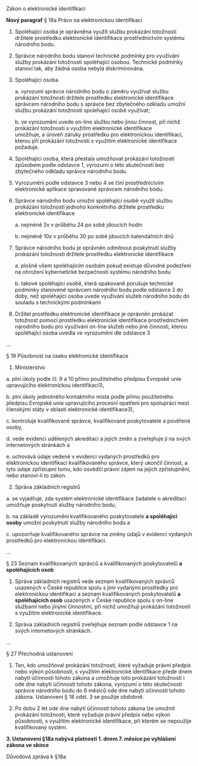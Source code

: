 Zákon o elektronické identifikaci

**Nový paragraf**
§ 18a
Právo na elektronickou identifikaci

1.  Spoléhající osoba je oprávněna využít službu prokázání totožnosti držitele prostředku elektronické identifikace prostřednictvím systému národního bodu. 

2.  Správce národního bodu stanoví technické podmínky pro využívání služby prokázání totožnosti spoléhající osobou. Technické podmínky stanoví tak, aby žádná osoba nebyla diskriminována.  

3.  Spoléhající osoba 

    a. vyrozumí správce národního bodu o záměru využívat službu prokázání totožnosti držitele prostředku elektronické identifikace  
      správcem národního bodu s správce bez zbytečného odkladu umožní službu prokázání totožnosti spolehající osobě využívat;

    b. ve vyrozumění uvede on-line službu nebo jinou činnost, při nichž prokázání totožnosti s využitím elektronické identifikace    
      umožňuje, a úroveň záruky prostředku pro elektronickou identifikaci, kterou při prokázání totožnosti s využitím elektronické identifikace požaduje.

4.  Spoléhající osoba, která přestala umožňovat prokázání totožnosti způsobem podle odstavce 1, vyrozumí o této skutečnosti 
    bez zbytečného odkladu správce národního bodu.

5.  Vyrozumění podle odstavce 3 nebo 4 se činí prostřednictvím elektronické aplikace spravované správcem národního bodu.

6.  Správce národního bodu umožní spoléhající osobě využít službu prokázání totožnosti jednoho konkrétního držitele prostředku 
    elektronické identifikace

    a. nejméně 3x v průběhu 24 po sobě jdoucích hodin

    b. nejméně 10x v průběhu 30 po sobě jdoucích kalendářních dnů

7.  Správce národního bodu je oprávněn odmítnout poskytnutí služby prokázání totožnosti držitele prostředku 
    elektronické identifikace

    a. plošně všem spoléhajícím osobám pokud existuje důvodné podezření na ohrožení kybernetické bezpečnosti 
       systému národního bodu 

    b. takové spoléhající osobě, která opakovaně porušuje technické podmínky stanovené správcem národního bodu 
       podle odstavce 2 do doby, než spoléhající osoba uvede využívání služeb národního bodu do souladu s technickými podmínkami

8.  Držitel prostředku elektronické identifikace je oprávněn prokázat totožnost pomocí prostředku elektronické 
    identifikace prostřednictvém národního bodu pro využívání on-line služeb nebo jiné činnosti, kterou spoléhající osoba 
    uvedla ve vyrozumění dle odstavce 3

...

§ 19
Působnost na úseku elektronické identifikace

1.  Ministerstvo

a. plní úkoly podle čl. 9 a 10 přímo použitelného předpisu Evropské unie upravujícího elektronickou identifikaci1),

b. plní úkoly jednotného kontaktního místa podle přímo použitelného předpisu Evropské unie upravujícího procesní opatření pro spolupráci mezi členskými státy v oblasti elektronické identifikace3),

c. kontroluje kvalifikované správce, kvalifikované poskytovatele a pověřené osoby,

d. vede evidenci udělených akreditací a jejich změn a zveřejňuje ji na svých internetových stránkách a

e. uchovává údaje vedené v evidenci vydaných prostředků pro elektronickou identifikaci kvalifikovaného správce, který ukončil činnost, a tyto údaje zpřístupní tomu, kdo osvědčí právní zájem na jejich zpřístupnění, nebo stanoví-li to zákon.

2.  Správa základních registrů

a. se vyjadřuje, zda systém elektronické identifikace žadatele o akreditaci umožňuje poskytnutí služby národního bodu,

b. na základě vyrozumění kvalifikovaného poskytovatele **a spoléhající osoby** umožní poskytnutí služby národního bodu a

c. upozorňuje kvalifikovaného správce na změny údajů v evidenci vydaných prostředků pro elektronickou identifikaci.

...

§ 23
Seznam kvalifikovaných správců a kvalifikovaných poskytovatelů **a spoléhajících osob**

1.  Správa základních registrů vede seznam kvalifikovaných správců usazených v České republice spolu s jimi vydanými prostředky pro elektronickou identifikaci a seznam kvalifikovaných poskytovatelů **a spoléhajících osob** usazených v České republice spolu s on-line službami nebo jinými činnostmi, při nichž umožňují prokázání totožnosti s využitím elektronické identifikace.

2.  Správa základních registrů zveřejňuje seznam podle odstavce 1 na svých internetových stránkách.

...

§ 27
Přechodná ustanovení

1.  Ten, kdo umožňoval prokázání totožnosti, které vyžaduje právní předpis nebo výkon působnosti, s využitím elektronické identifikace přede dnem nabytí účinnosti tohoto zákona a umožňuje toto prokázání totožnosti i ode dne nabytí účinnosti tohoto zákona, vyrozumí o této skutečnosti správce národního bodu do 6 měsíců ode dne nabytí účinnosti tohoto zákona. Ustanovení § 18 odst. 3 se použije obdobně.

2.  Po dobu 2 let ode dne nabytí účinnosti tohoto zákona lze umožnit prokázání totožnosti, které vyžaduje právní předpis nebo výkon působnosti, s využitím elektronické identifikace, při kterém se nepoužije kvalifikovaný systém.

**3.  Ustanovení §18a nabývá platnosti 1. dnem 7. měsíce po vyhlášení zákona ve sbírce**


Důvodová zpráva k §18a
